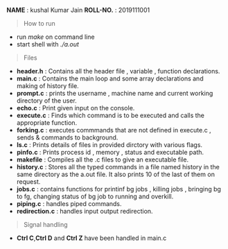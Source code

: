 **NAME** : kushal Kumar Jain 
**ROLL-NO.** : 2019111001
>How to run
- run *make* on command line
- start shell with *./a.out*

>Files

- **header.h** : Contains all the header file , variable , function declarations.
- **main.c** : Contains the main loop and some array declarations and making of history file.
- **prompt.c** : prints the username , machine name and current working directory of the user.
- **echo.c** : Print given input on the console.
- **execute.c** : Finds which command is to be executed and calls the appropriate function.
- **forking.c** : executes commmands that are not defined in execute.c , sends & commands to background.
- **ls.c** : Prints details of files in provided dirctory with various flags.
- **pinfo.c** : Prints process id , memory , status and executable path.
- **makefile** : Compiles all the .c files to give an executable file.
- **history.c** : Stores all the typed commands in a file named history in the same directory as the a.out file. It also prints 10 of the last of them on request.
- **jobs.c** : contains functions for printinf bg jobs , killing jobs , bringing bg to fg, changing status of bg job to running and overkill.
- **piping.c** : handles piped commands.
- **redirection.c** : handles input output redirection.

>Signal handling 
 
- **Ctrl C**,**Ctrl D** and **Ctrl Z**  have been handled in main.c  
